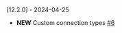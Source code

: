 [12.2.0] - 2024-04-25

- **NEW** Custom connection types [#6](https://github.com/Foblex/f-flow/issues/6)
